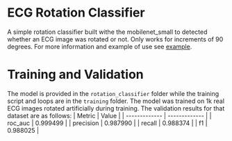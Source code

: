 # ECG Rotation Classifier
A simple rotation classifier built withe the mobilenet_small to detected whether an ECG image was rotated or not. Only works for increments of 90 degrees.
For more information and example of use see [example](https://github.com/Fabioomega/ECG-rotation-classifier/blob/main/example.py "example").

# Training and Validation
The model is provided in the `rotation_classifier` folder while the training script and loops are in the `training` folder.
The model was trained on 1k real ECG images rotated artificially during training. The validation results for that dataset are as follows:
| Metric        |  Value        |
| ------------- | ------------- |
| roc_auc       |   0.999499    |
| precision     |   0.987990    |
| recall        |   0.988374    |
| f1            |   0.988025    |
